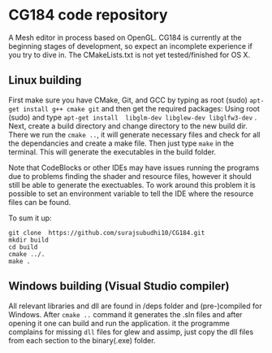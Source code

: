# CG184 code repository
A Mesh editor in process based on OpenGL.
CG184 is currently at the beginning stages of development, so expect an incomplete experience if you try to dive in.
The CMakeLists.txt is not yet tested/finished for OS X.

## Linux building
First make sure you have CMake, Git, and GCC by typing as root (sudo) `apt-get install g++ cmake git` and then get the required packages:
Using root (sudo) and type `apt-get install  libglm-dev libglew-dev libglfw3-dev` . Next, create a build directory and change directory to the new build dir. There we run the `cmake ..`, it will generate necessary files and check for all the dependancies and create a make file. Then just type `make` in the terminal. This will generate the executables in the build folder.

Note that CodeBlocks or other IDEs may have issues running the programs due to problems finding the shader and resource files, however it should still be able to generate the exectuables. To work around this problem it is possible to set an environment variable to tell the IDE where the resource files can be found. 

To sum it up:
```
git clone  https://github.com/surajsubudhi10/CG184.git
mkdir build
cd build
cmake ../.
make .
```

## Windows building (Visual Studio compiler)
All relevant libraries and dll are found in /deps folder and (pre-)compiled for Windows. 
After `cmake ..` command it generates the .sln files and after opening it one can build and run the application. it the programme complains for missing `dll` files for glew and assimp, just copy the dll files from each section to the binary(.exe) folder.

